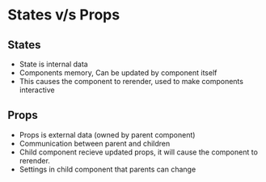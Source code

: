 # States v/s Props

## States

- State is internal data
- Components memory, Can be updated by component itself
- This causes the component to rerender, used to make components interactive

## Props

- Props is external data (owned by parent component)
- Communication between parent and children
- Child component recieve updated props, it will cause the component to rerender.
- Settings in child component that parents can change
